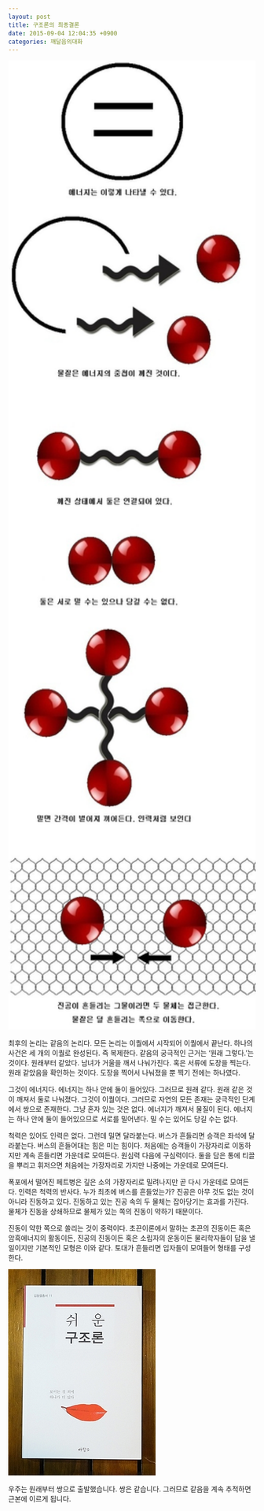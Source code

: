 ```yaml
---
layout: post
title: 구조론의 최종결론
date: 2015-09-04 12:04:35 +0900
categories: 깨달음의대화
---
```


<img src="files/attach/images/198/771/618/20.jpg" alt="20.jpg" width="544" height="1969" />   


  

      
최후의 논리는 같음의 논리다. 모든 논리는 이퀄에서 시작되어 이퀄에서 끝난다. 하나의 사건은 세 개의 이퀄로 완성된다. 즉 복제한다. 같음의 궁극적인 근거는 ‘원래 그렇다.’는 것이다. 원래부터 같았다. 남녀가 거울을 깨서 나눠가진다. 혹은 서류에 도장을 찍는다. 원래 같았음을 확인하는 것이다. 도장을 찍어서 나눠졌을 뿐 찍기 전에는 하나였다. 

  


그것이 에너지다. 에너지는 하나 안에 둘이 들어있다. 그러므로 원래 같다. 원래 같은 것이 깨져서 둘로 나눠졌다. 그것이 이퀄이다. 그러므로 자연의 모든 존재는 궁극적인 단계에서 쌍으로 존재한다. 그냥 혼자 있는 것은 없다. 에너지가 깨져서 물질이 된다. 에너지는 하나 안에 둘이 들어있으므로 서로를 밀어낸다. 밀 수는 있어도 당길 수는 없다. 

  


척력은 있어도 인력은 없다. 그런데 밀면 달라붙는다. 버스가 흔들리면 승객은 좌석에 달라붙는다. 버스의 흔들어대는 힘은 미는 힘이다. 처음에는 승객들이 가장자리로 이동하지만 계속 흔들리면 가운데로 모여든다. 원심력 다음에 구심력이다. 둘을 담은 통에 티끌을 뿌리고 휘저으면 처음에는 가장자리로 가지만 나중에는 가운데로 모여든다. 

  


폭포에서 떨어진 페트병은 깊은 소의 가장자리로 밀려나지만 곧 다시 가운데로 모여든다. 인력은 척력의 반사다. 누가 최초에 버스를 흔들었는가? 진공은 아무 것도 없는 것이 아니라 진동하고 있다. 진동하고 있는 진공 속의 두 물체는 잡아당기는 효과를 가진다. 물체가 진동을 상쇄하므로 물체가 있는 쪽의 진동이 약하기 때문이다. 

  


진동이 약한 쪽으로 쏠리는 것이 중력이다. 초끈이론에서 말하는 초끈의 진동이든 혹은 암흑에너지의 활동이든, 진공의 진동이든 혹은 소립자의 운동이든 물리학자들이 답을 낼 일이지만 기본적인 모형은 이와 같다. 토대가 흔들리면 입자들이 모여들어 형태를 구성한다.

  



<img src="files/attach/images/198/771/618/DSC01488.JPG" alt="DSC01488.JPG" width="300" height="419" />   


  


우주는 원래부터 쌍으로 출발했습니다. 쌍은 같습니다. 그러므로 같음을 계속 추적하면 근본에 이르게 됩니다.
